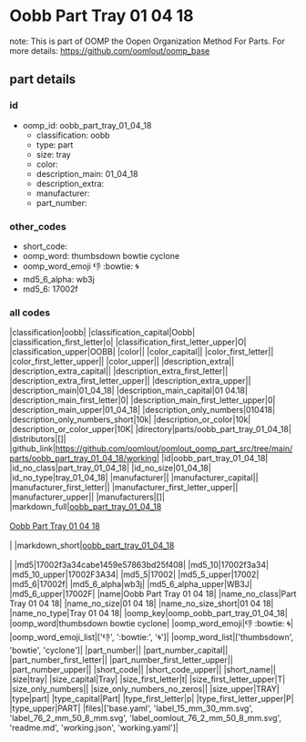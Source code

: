 # Oobb Part Tray 01 04 18  

note: This is part of OOMP the Oopen Organization Method For Parts. For more details: https://github.com/oomlout/oomp_base

##  part details





### id
* oomp_id: oobb_part_tray_01_04_18
  * classification: oobb
  * type: part
  * size: tray
  * color: 
  * description_main: 01_04_18
  * description_extra: 
  * manufacturer: 
  * part_number: 

### other_codes
* short_code: 
* oomp_word: thumbsdown bowtie cyclone
* oomp_word_emoji :thumbsdown: :bowtie: :cyclone:
* md5_6_alpha: wb3j
* md5_6: 17002f

### all codes 
|classification|oobb|
|classification_capital|Oobb|
|classification_first_letter|o|
|classification_first_letter_upper|O|
|classification_upper|OOBB|
|color||
|color_capital||
|color_first_letter||
|color_first_letter_upper||
|color_upper||
|description_extra||
|description_extra_capital||
|description_extra_first_letter||
|description_extra_first_letter_upper||
|description_extra_upper||
|description_main|01_04_18|
|description_main_capital|01 04.18|
|description_main_first_letter|0|
|description_main_first_letter_upper|0|
|description_main_upper|01_04_18|
|description_only_numbers|010418|
|description_only_numbers_short|10k|
|description_or_color|10k|
|description_or_color_upper|10K|
|directory|parts/oobb_part_tray_01_04_18|
|distributors|[]|
|github_link|https://github.com/oomlout/oomlout_oomp_part_src/tree/main/parts/oobb_part_tray_01_04_18/working|
|id|oobb_part_tray_01_04_18|
|id_no_class|part_tray_01_04_18|
|id_no_size|01_04_18|
|id_no_type|tray_01_04_18|
|manufacturer||
|manufacturer_capital||
|manufacturer_first_letter||
|manufacturer_first_letter_upper||
|manufacturer_upper||
|manufacturers|[]|
|markdown_full|[oobb_part_tray_01_04_18](https://github.com/oomlout/oomlout_oomp_part_src/tree/main/parts/oobb_part_tray_01_04_18/working)<br>[](https://github.com/oomlout/oomlout_oomp_part_src/tree/main/parts/oobb_part_tray_01_04_18/working)<br>[Oobb Part Tray 01 04 18](https://github.com/oomlout/oomlout_oomp_part_src/tree/main/parts/oobb_part_tray_01_04_18/working)<br><br>|
|markdown_short|[oobb_part_tray_01_04_18](https://github.com/oomlout/oomlout_oomp_part_src/tree/main/parts/oobb_part_tray_01_04_18/working)<br><br>|
|md5|17002f3a34cabe1459e57863bd25f408|
|md5_10|17002f3a34|
|md5_10_upper|17002F3A34|
|md5_5|17002|
|md5_5_upper|17002|
|md5_6|17002f|
|md5_6_alpha|wb3j|
|md5_6_alpha_upper|WB3J|
|md5_6_upper|17002F|
|name|Oobb Part Tray 01 04 18|
|name_no_class|Part Tray 01 04 18|
|name_no_size|01 04 18|
|name_no_size_short|01 04 18|
|name_no_type|Tray 01 04 18|
|oomp_key|oomp_oobb_part_tray_01_04_18|
|oomp_word|thumbsdown bowtie cyclone|
|oomp_word_emoji|:thumbsdown: :bowtie: :cyclone:|
|oomp_word_emoji_list|[':thumbsdown:', ':bowtie:', ':cyclone:']|
|oomp_word_list|['thumbsdown', 'bowtie', 'cyclone']|
|part_number||
|part_number_capital||
|part_number_first_letter||
|part_number_first_letter_upper||
|part_number_upper||
|short_code||
|short_code_upper||
|short_name||
|size|tray|
|size_capital|Tray|
|size_first_letter|t|
|size_first_letter_upper|T|
|size_only_numbers||
|size_only_numbers_no_zeros||
|size_upper|TRAY|
|type|part|
|type_capital|Part|
|type_first_letter|p|
|type_first_letter_upper|P|
|type_upper|PART|
|files|['base.yaml', 'label_15_mm_30_mm.svg', 'label_76_2_mm_50_8_mm.svg', 'label_oomlout_76_2_mm_50_8_mm.svg', 'readme.md', 'working.json', 'working.yaml']|
